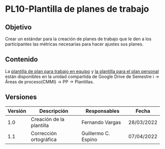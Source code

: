 # PL10-Plantilla de planes de trabajo

## Objetivo

Crear un estándar para la creación de planes de trabajo que le den a los participantes las métricas necesarias para hacer ajustes sus planes.


## Contenido

La [plantilla de plan para trabajo en equipo](https://docs.google.com/spreadsheets/d/16Kq4fYqicjDeIvHPN5XNX0pzkbICgnxaZKTR0cBLbnE/edit#gid=144856282) y [la plantilla para el plan personal](https://docs.google.com/spreadsheets/d/1GASM5iTxvifLIzdnp6YGTDbus1DbfU8sniKocWZoxU8/edit#gid=0) están disponibles en la unidad compartida de Google Drive de Semestre i -> Áreas de proceso(CMMI) -> PP -> Plantillas.

## Versiones

| Versión | Descripción                  | Responsables   | Fecha      |
| ------- | ---------------------------- | -------------- | ---------- |
| 1.0     | Creación de la plantilla     | Fernando Vargas | 28/03/2022  |
| 1.1     | Corrección ortográfica    | Guillermo C. Espino| 07/04/2022  |
